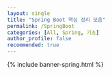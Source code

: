 ```yaml
---
layout: single
title: "Spring Boot 핵심 정리 모음"
permalink: /SpringBoot
categories: [All, Spring, 기초]
author_profile: false
recommended: true
---
```


{% include banner-spring.html %}